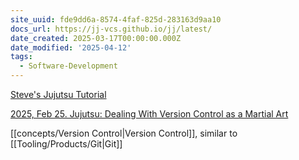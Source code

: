 ```yaml
---
site_uuid: fde9dd6a-8574-4faf-825d-283163d9aa10
docs_url: https://jj-vcs.github.io/jj/latest/
date_created: 2025-03-17T00:00:00.000Z
date_modified: '2025-04-12'
tags:
  - Software-Development
---
```








[Steve's Jujutsu Tutorial](https://steveklabnik.github.io/jujutsu-tutorial/introduction/introduction.html)

[2025, Feb 25. Jujutsu: Dealing With Version Control as a Martial Art](https://thenewstack.io/jujutsu-dealing-with-version-control-as-a-martial-art/)

[[concepts/Version Control|Version Control]], similar to [[Tooling/Products/Git|Git]]

